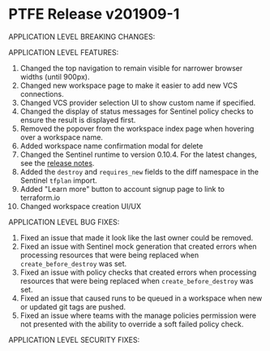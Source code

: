 # PTFE Release v201909-1


APPLICATION LEVEL BREAKING CHANGES:



 APPLICATION LEVEL FEATURES:

1. Changed the top navigation to remain visible for narrower browser widths (until 900px).
1. Changed new workspace page to make it easier to add new VCS connections.
1. Changed VCS provider selection UI to show custom name if specified.
1. Changed the display of status messages for Sentinel policy checks to ensure the result is displayed first.
1. Removed the popover from the workspace index page when hovering over a workspace name.
1. Added workspace name confirmation modal for delete
1. Changed the Sentinel runtime to version 0.10.4. For the latest changes, see the [release notes](https://docs.hashicorp.com/sentinel/changelog#0-10-4-august-15-2019-).
1. Added the `destroy` and `requires_new` fields to the diff namespace in the Sentinel `tfplan` import.
1. Added "Learn more" button to account signup page to link to terraform.io
1. Changed workspace creation UI/UX

 APPLICATION LEVEL BUG FIXES:

1. Fixed an issue that made it look like the last owner could be removed.
1. Fixed an issue with Sentinel mock generation that created errors when processing resources that were being replaced when `create_before_destroy` was set.
1. Fixed an issue with policy checks that created errors when processing resources that were being replaced when `create_before_destroy` was set.
1. Fixed an issue that caused runs to be queued in a workspace when new or updated git tags are pushed.
1. Fixed an issue where teams with the manage policies permission were not presented with the ability to override a soft failed policy check.

 APPLICATION LEVEL SECURITY FIXES:



